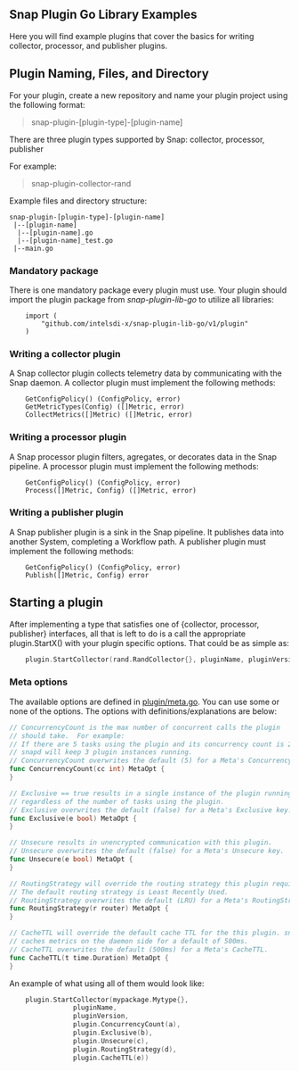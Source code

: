 
## Snap Plugin Go Library Examples
Here you will find example plugins that cover the basics for writing collector, processor, and publisher plugins.

## Plugin Naming, Files, and Directory
For your plugin, create a new repository and name your plugin project using the following format:

>snap-plugin-[plugin-type]-[plugin-name]

There are three plugin types supported by Snap: collector, processor, publisher

For example: 
>snap-plugin-collector-rand


Example files and directory structure:  
```
snap-plugin-[plugin-type]-[plugin-name]
 |--[plugin-name]
  |--[plugin-name].go  
  |--[plugin-name]_test.go  
 |--main.go
```

### Mandatory package

There is one mandatory package every plugin must use. Your plugin should import the plugin package from *snap-plugin-lib-go* to utilize all libraries:

```
	import (
		"github.com/intelsdi-x/snap-plugin-lib-go/v1/plugin"
	)
```

### Writing a collector plugin
A Snap collector plugin collects telemetry data by communicating with the Snap daemon. A collector plugin must implement the following methods:

```    
	GetConfigPolicy() (ConfigPolicy, error)
    GetMetricTypes(Config) ([]Metric, error)
    CollectMetrics([]Metric) ([]Metric, error)
```

### Writing a processor plugin
A Snap processor plugin filters, agregates, or decorates data in the Snap pipeline. A processor plugin must implement the following methods:

```
	GetConfigPolicy() (ConfigPolicy, error)
    Process([]Metric, Config) ([]Metric, error)
```

### Writing a publisher plugin
A Snap publisher plugin is a sink in the Snap pipeline.  It publishes data into another System, completing a Workflow path. A publisher plugin must implement the following methods:

```
	GetConfigPolicy() (ConfigPolicy, error)
    Publish([]Metric, Config) error
```

## Starting a plugin

After implementing a type that satisfies one of {collector, processor, publisher} interfaces, all that is left to do is a call the appropriate plugin.StartX() with your plugin specific options. That could be as simple as:

```go
	plugin.StartCollector(rand.RandCollector{}, pluginName, pluginVersion)
```

### Meta options

The available options are defined in [plugin/meta.go](https://github.com/intelsdi-x/snap-plugin-lib-go/tree/master/v/1/plugin/meta.go). You can use some or none of the options. The options with definitions/explanations are below:

```go
// ConcurrencyCount is the max number of concurrent calls the plugin
// should take.  For example:
// If there are 5 tasks using the plugin and its concurrency count is 2,
// snapd will keep 3 plugin instances running.
// ConcurrencyCount overwrites the default (5) for a Meta's ConcurrencyCount.
func ConcurrencyCount(cc int) MetaOpt {
}

// Exclusive == true results in a single instance of the plugin running
// regardless of the number of tasks using the plugin.
// Exclusive overwrites the default (false) for a Meta's Exclusive key.
func Exclusive(e bool) MetaOpt {
}

// Unsecure results in unencrypted communication with this plugin.
// Unsecure overwrites the default (false) for a Meta's Unsecure key.
func Unsecure(e bool) MetaOpt {
}

// RoutingStrategy will override the routing strategy this plugin requires.
// The default routing strategy is Least Recently Used.
// RoutingStrategy overwrites the default (LRU) for a Meta's RoutingStrategy.
func RoutingStrategy(r router) MetaOpt {
}

// CacheTTL will override the default cache TTL for the this plugin. snapd
// caches metrics on the daemon side for a default of 500ms.
// CacheTTL overwrites the default (500ms) for a Meta's CacheTTL.
func CacheTTL(t time.Duration) MetaOpt {
}
```

An example of what using all of them would look like:

```go
	plugin.StartCollector(mypackage.Mytype{},
				pluginName,
				pluginVersion,
				plugin.ConcurrencyCount(a),
				plugin.Exclusive(b),
				plugin.Unsecure(c),
				plugin.RoutingStrategy(d),
				plugin.CacheTTL(e))
```







